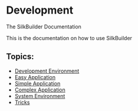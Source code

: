 # Development
The SilkBuilder Documentation

This is the documentation on how to use SilkBuilder

## Topics:

* [Development Environment](02_Development_Environment.md)
* [Easy Application](03_Easy_Application.md)
* [Simple Application](04_Simple_Application.md)
* [Complex Application](05_Complex_Application.md)
* [System Environment](06_System_Environment.md)
* [Tricks](08_Tricks.md)
